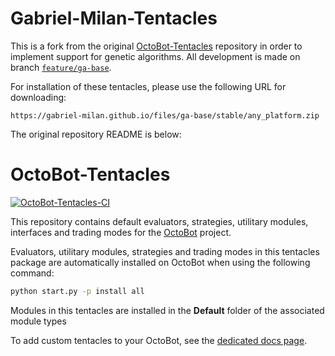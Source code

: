 # Gabriel-Milan-Tentacles

This is a fork from the original [OctoBot-Tentacles](https://github.com/Drakkar-Software/OctoBot-Tentacles) repository in order to implement support for genetic algorithms. All development is made on branch [`feature/ga-base`](https://github.com/gabriel-milan/Gabriel-Milan-Tentacles/tree/feature/ga-base).

For installation of these tentacles, please use the following URL for downloading:

```
https://gabriel-milan.github.io/files/ga-base/stable/any_platform.zip
```

The original repository README is below:

# OctoBot-Tentacles

[![OctoBot-Tentacles-CI](https://github.com/Drakkar-Software/OctoBot-Tentacles/workflows/OctoBot-Tentacles-CI/badge.svg)](https://github.com/Drakkar-Software/OctoBot-Tentacles/actions)

This repository contains default evaluators, strategies, utilitary modules, interfaces and trading modes for the [OctoBot](https://github.com/Drakkar-Software/OctoBot) project.

Evaluators, utilitary modules, strategies and trading modes in this tentacles package are automatically installed on OctoBot when using the following command:
```bash
python start.py -p install all
```

Modules in this tentacles are installed in the **Default** folder of the associated module types

To add custom tentacles to your OctoBot, see the [dedicated docs page](https://docs.octobot.online/pages/Customize-your-OctoBot.html).
